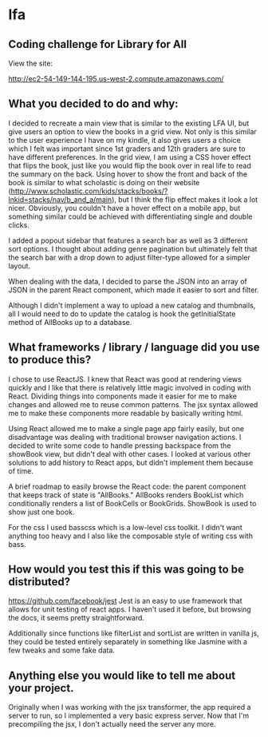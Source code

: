 # lfa
## Coding challenge for Library for All

View the site: 

http://ec2-54-149-144-195.us-west-2.compute.amazonaws.com/
## What you decided to do and why:
I decided to recreate a main view that is similar to the existing LFA UI, but give users an option to view the books in a grid view. Not only is this similar to the user experience I have on my kindle, it also gives users a choice which I felt was important since 1st graders and 12th graders are sure to have different preferences. In the grid view, I am using a CSS hover effect that flips the book, just like you would flip the book over in real life to read the summary on the back. Using hover to show the front and back of the book is similar to what scholastic is doing on their website (http://www.scholastic.com/kids/stacks/books/?lnkid=stacks/nav/b_and_a/main), but I think the flip effect makes it look a lot nicer. Obviously, you couldn't have a hover effect on a mobile app, but something similar could be achieved with differentiating single and double clicks. 

I added a popout sidebar that features a search bar as well as 3 different sort options. I thought about adding genre pagination but ultimately felt that the search bar with a drop down to adjust filter-type allowed for a simpler layout.

When dealing with the data, I decided to parse the JSON into an array of JSON in the parent React component, which made it easier to sort and filter. 

Although I didn't implement a way to upload a new catalog and thumbnails, all I would need to do to update the catalog is hook the getInitialState method of AllBooks up to a database.

## What frameworks / library / language did you use to produce this?
I chose to use ReactJS. I knew that React was good at rendering views quickly and I like that there is relatively little magic involved in coding with React. Dividing things into components made it easier for me to make changes and allowed me to reuse common patterns. The jsx syntax allowed me to make these components more readable by basically writing html.

Using React allowed me to make a single page app fairly easily, but one disadvantage was dealing with traditional browser navigation actions. I decided to write some code to handle pressing backspace from the showBook view, but didn't deal with other cases. I looked at various other solutions to add history to React apps, but didn't implement them because of time.

A brief roadmap to easily browse the React code: the parent component that keeps track of state is "AllBooks." AllBooks renders BookList which conditionally renders a list of BookCells or BookGrids. ShowBook is used to show just one book. 

For the css I used basscss which is a low-level css toolkit. I didn't want anything too heavy and I also like the composable style of writing css with bass.

## How would you test this if this was going to be distributed?
https://github.com/facebook/jest
Jest is an easy to use framework that allows for unit testing of react apps. I haven't used it before, but browsing the docs, it seems pretty straightforward.

Additionally since functions like filterList and sortList are written in vanilla js, they could be tested entirely separately in something like Jasmine with a few tweaks and some fake data.

## Anything else you would like to tell me about your project.
Originally when I was working with the jsx transformer, the app required a server to run, so I implemented a very basic express server. Now that I'm precompiling the jsx, I don't actually need the server any more.
